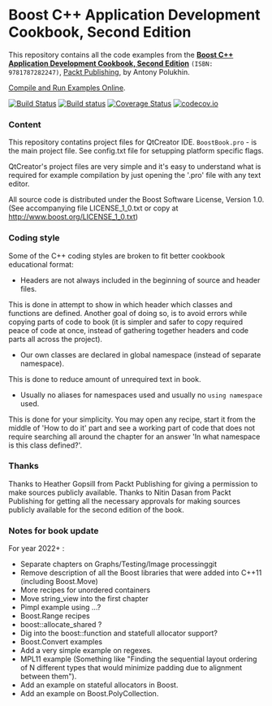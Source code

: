 Boost C++ Application Development Cookbook,
Second Edition
===================================
This repository contains all the code examples from the **[Boost C++ Application Development Cookbook, Second Edition](https://www.packtpub.com/application-development/boost-c-application-development-cookbook-second-edition)** `(ISBN: 9781787282247)`, [Packt Publishing](http://www.packtpub.com), by Antony Polukhin.

[Compile and Run Examples Online](http://apolukhin.github.io/Boost-Cookbook/).

[![Build Status](https://travis-ci.org/apolukhin/Boost-Cookbook.svg?branch=second_edition)](https://travis-ci.org/apolukhin/Boost-Cookbook) [![Build status](https://ci.appveyor.com/api/projects/status/github/apolukhin/boost-cookbook?branch=second_edition&svg=true)](https://ci.appveyor.com/project/apolukhin/boost-cookbook/branch/second_edition) [![Coverage Status](https://coveralls.io/repos/github/apolukhin/Boost-Cookbook/badge.svg?branch=second_edition)](https://coveralls.io/github/apolukhin/Boost-Cookbook?branch=second_edition) [![codecov.io](https://codecov.io/github/apolukhin/Boost-Cookbook/coverage.svg?branch=second_edition)](https://codecov.io/github/apolukhin/Boost-Cookbook?branch=second_edition)

### Content
This repository contatins project files for QtCreator IDE. `BoostBook.pro` - is the main project file.
See config.txt file for setupping platform specific flags.

QtCreator's project files are very simple and it's easy to understand what is required for example
compilation by just opening the '.pro' file with any text editor.

All source code is distributed under the Boost Software License, Version 1.0.
(See accompanying file LICENSE_1_0.txt or copy at http://www.boost.org/LICENSE_1_0.txt)


### Coding style
Some of the C++ coding styles are broken to fit better cookbook educational format:

* Headers are not always included in the beginning of source and header files.

This is done in attempt to show in which header which classes and functions
are defined. Another goal of doing so, is to avoid errors while copying parts
of code to book (it is simpler and safer to copy required peace of code at
once, instead of gathering together headers and code parts all across the project).

* Our own classes are declared in global namespace (instead of separate namespace).

This is done to reduce amount of unrequired text in book.

* Usually no aliases for namespaces used and usually no `using namespace` used.

This is done for your simplicity. You may open any recipe, start it from the
middle of 'How to do it' part and see a working part of code that does not
require searching all around the chapter for an answer 'In what namespace is
this class defined?'.



### Thanks
Thanks to Heather Gopsill from Packt Publishing for giving a permission to make sources publicly available.
Thanks to Nitin Dasan from Packt Publishing for getting all the necessary approvals for making sources publicly available for the second edition of the book.

### Notes for book update
For year 2022+ :
* Separate chapters on Graphs/Testing/Image processinggit
* Remove description of all the Boost libraries that were added into C++11 (including Boost.Move)
* More recipes for unordered containers
* Move string_view into the first chapter
* Pimpl example using ...?
* Boost.Range recipes
* boost::allocate_shared ?
* Dig into the boost::function and statefull allocator support?
* Boost.Convert examples
* Add a very simple example on regexes.
* MPL11 example (Something like "Finding the sequential layout ordering of N different types that would minimize padding due to
alignment between them").
* Add an example on stateful allocators in Boost.
* Add an example on Boost.PolyCollection.




